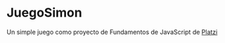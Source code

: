 # JuegoSimon
Un simple juego como proyecto de Fundamentos de JavaScript de [Platzi](https://www.platzi.com/)
